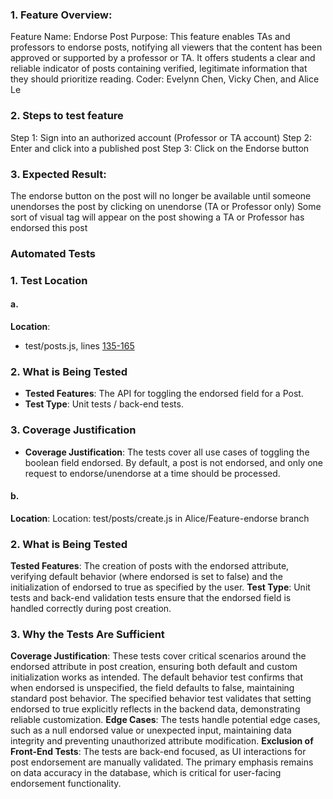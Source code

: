 ### 1. Feature Overview:

Feature Name: Endorse Post
Purpose: This feature enables TAs and professors to endorse posts, notifying all viewers that the content has been approved or supported by a professor or TA. It offers students a clear and reliable indicator of posts containing verified, legitimate information that they should prioritize reading.
Coder: Evelynn Chen, Vicky Chen, and Alice Le

### 2. Steps to test feature
Step 1: Sign into an authorized account (Professor or TA account)
Step 2: Enter and click into a published post
Step 3: Click on the Endorse button


### 3. Expected Result:
The endorse button on the post will no longer be available until someone unendorses the post by clicking on unendorse
 (TA or Professor only)
Some sort of visual tag will appear on the post showing a TA or Professor has endorsed this post

### Automated Tests

### 1. Test Location
#### a.
**Location**: 
- test/posts.js, lines [135-165](https://github.com/CMU-313/nodebb-f24-boba/blob/f24/test/posts.js#L135-L165)

### 2. What is Being Tested
- **Tested Features**: The API for toggling the endorsed field for a Post.
- **Test Type**: Unit tests / back-end tests.

### 3. Coverage Justification
- **Coverage Justification**:
The tests cover all use cases of toggling the boolean field endorsed. By default, a post is not endorsed, and only one request to endorse/unendorse at a time should be processed. 

#### b.
**Location**: 
Location: test/posts/create.js in Alice/Feature-endorse branch

### 2. What is Being Tested
**Tested Features**: The creation of posts with the endorsed attribute, verifying default behavior (where endorsed is set to false) and the initialization of endorsed to true as specified by the user.
**Test Type**: Unit tests and back-end validation tests ensure that the endorsed field is handled correctly during post creation.

### 3. Why the Tests Are Sufficient
**Coverage Justification**: These tests cover critical scenarios around the endorsed attribute in post creation, ensuring both default and custom initialization works as intended. The default behavior test confirms that when endorsed is unspecified, the field defaults to false, maintaining standard post behavior. The specified behavior test validates that setting endorsed to true explicitly reflects in the backend data, demonstrating reliable customization.
**Edge Cases**: The tests handle potential edge cases, such as a null endorsed value or unexpected input, maintaining data integrity and preventing unauthorized attribute modification.
**Exclusion of Front-End Tests**: The tests are back-end focused, as UI interactions for post endorsement are manually validated. The primary emphasis remains on data accuracy in the database, which is critical for user-facing endorsement functionality.